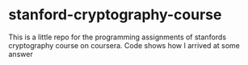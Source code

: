 # stanford-cryptography-course
This is a little repo for the programming assignments of stanfords cryptography course on coursera.
Code shows how I arrived at some answer
